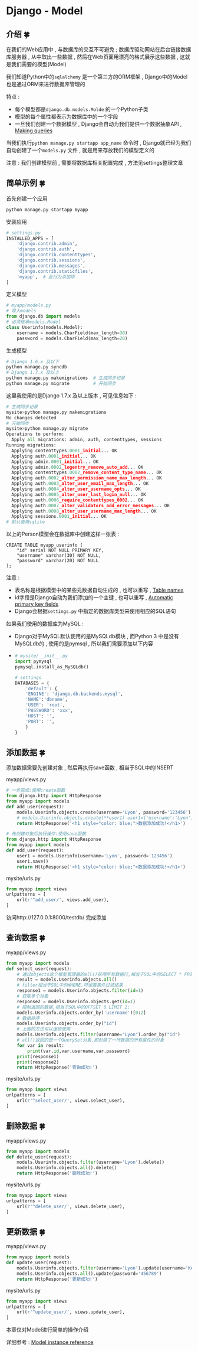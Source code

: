 # Django - Model




<extoc></extoc>

## 介绍  🍀

在我们的Web应用中 , 与数据库的交互不可避免 ; 数据库驱动网站在后台链接数据库服务器 , 从中取出一些数据 , 然后在Web页面用漂亮的格式展示这些数据 , 这就是我们需要的模型(Model)

我们知道Python中的`sqlalchemy` 是一个第三方的ORM框架 , Django中的Model也是通过ORM来进行数据库管理的

特点 : 

- 每个模型都是`django.db.models.Molde` 的一个Python子类
- 模型的每个属性都表示为数据库中的一个字段
- 一旦我们创建一个数据模型 , Django会自动为我们提供一个数据抽象API , [Making queries](https://docs.djangoproject.com/en/1.11/topics/db/queries/)

当我们执行`python manage.py startapp app_name` 命令时 , Django就已经为我们自动创建了一个`models.py` 文件 , 就是用来存放我们的模型定义的

注意 : 我们创建模型前 , 需要将数据库相关配置完成 , 方法见settings整理文章

## 简单示例  🍀

首先创建一个应用

```python
python manage.py startapp myapp
```

安装应用

```python
# settings.py
INSTALLED_APPS = [
    'django.contrib.admin',
    'django.contrib.auth',
    'django.contrib.contenttypes',
    'django.contrib.sessions',
    'django.contrib.messages',
    'django.contrib.staticfiles',
    'myapp',  # 此行为添加项
]
```

定义模型

```python
# myapp/models.py
# 导入models
from django.db import models
# 必须继承models.Model
class Userinfo(models.Model):
    username = models.CharField(max_length=30)
    password = models.CharField(max_length=20)
```

生成模型

```python
# Django 1.6.x 及以下
python manage.py syncdb
# Django 1.7.x 及以上
python manage.py makemigrations  # 生成同步记录
python manage.py migrate         # 开始同步
```

这里我使用的是Django 1.7.x 及以上版本 , 可见信息如下 : 

```python
# 生成同步记录
mysite>python manage.py makemigrations
No changes detected
# 开始同步
mysite>python manage.py migrate
Operations to perform:
  Apply all migrations: admin, auth, contenttypes, sessions
Running migrations:
  Applying contenttypes.0001_initial... OK
  Applying auth.0001_initial... OK
  Applying admin.0001_initial... OK
  Applying admin.0002_logentry_remove_auto_add... OK
  Applying contenttypes.0002_remove_content_type_name... OK
  Applying auth.0002_alter_permission_name_max_length... OK
  Applying auth.0003_alter_user_email_max_length... OK
  Applying auth.0004_alter_user_username_opts... OK
  Applying auth.0005_alter_user_last_login_null... OK
  Applying auth.0006_require_contenttypes_0002... OK
  Applying auth.0007_alter_validators_add_error_messages... OK
  Applying auth.0008_alter_user_username_max_length... OK
  Applying sessions.0001_initial... OK
# 默认使用sqlite
```

以上的Person模型会在数据库中创建这样一张表 : 

```mysql
CREATE TABLE myapp_userinfo (
    "id" serial NOT NULL PRIMARY KEY,
    "username" varchar(30) NOT NULL,
    "password" varchar(20) NOT NULL
);
```

注意 : 

- 表名称是根据模型中的某些元数据自动生成的 , 也可以重写 , [Table names](https://docs.djangoproject.com/en/1.11/ref/models/options/#table-names)
- id字段是Django自动为我们添加的一个主键 , 也可以重写 ,  [Automatic primary key fields](https://docs.djangoproject.com/en/1.11/topics/db/models/#automatic-primary-key-fields)
- Django会根据`settings.py` 中指定的数据库类型来使用相应的SQL语句

如果我们使用的数据库为MySQL :

- Django对于MySQL默认使用的是MySQLdb模块 , 而Python 3 中是没有MySQLdb的 , 使用的是pymsql , 所以我们需要添加以下内容

- ```python
  # mysite/__init__.py
  import pymysql
  pymysql.install_as_MySQLdb()　

  # settings
  DATABASES = {
      'default': {
      'ENGINE': 'django.db.backends.mysql',
      'NAME':'dbname',
      'USER': 'root',
      'PASSWORD': 'xxx',
      'HOST': '',
      'PORT': '',
      }
  }
  ```

## 添加数据  🍀

添加数据需要先创建对象 , 然后再执行save函数 , 相当于SQL中的INSERT

myapp/views.py

```python
# 一步完成:使用create函数
from django.http import HttpResponse
from myapp import models
def add_user(request):
    models.Userinfo.objects.create(username='Lyon', password='123456')
    # models.Userinfo.objects.create(**user1) user1={'username':'Lyon','password':'123465'}
    return HttpResponse('<h1 style="color: blue;">数据添加成功!</h1>')

# 先创建对象后执行操作:使用save函数
from django.http import HttpResponse
from myapp import models
def add_user(request):
    user1 = models.Userinfo(username='Lyon', password='123456')
    user1.save()
    return HttpResponse('<h1 style="color: blue;">数据添加成功!</h1>')
```

mysite/urls.py

```python
from myapp import views
urlpatterns = [
    url(r'^add_user/', views.add_user),
]
```

访问http://127.0.0.1:8000/testdb/ 完成添加

## 查询数据  🍀

myapp/views.py

```python
from myapp import models
def select_user(request):
    # 通过objects这个模型管理器的all()获得所有数据行,相当于SQL中的SELECT * FROM
    result = models.Userinfo.objects.all()
    # filter相当于SQL中的WHERE,可设置条件过滤结果
    response1 = models.Userinfo.objects.filter(id=1)
    # 获取单个对象
    response2 = models.Userinfo.objects.get(id=1)
    # 限制返回的数据,相当于SQL中的OFFSET 0 LIMIT 2;
    models.Userinfo.objects.order_by('username')[0:2]
	# 数据排序
    models.Userinfo.objects.order_by("id")
    # 上面的方法可以连锁使用
    models.Userinfo.objects.filter(username="Lyon").order_by("id")
    # all()返回的是一个QuerySet对象,即封装了一行数据的所有属性的对象
    for var in result:
        print(var.id,var.username,var.password)
    print(response1)
    print(response2)
    return HttpResponse('查询成功!')
```

mysite/urls.py

```python
from myapp import views
urlpatterns = [
    url(r'^select_user/', views.select_user),
]
```

## 删除数据  🍀

myapp/views.py

```python
from myapp import models
def delete_user(request):
    models.Userinfo.objects.filter(username='Lyon').delete()
    models.Userinfo.objects.all().delete()
    return HttpResponse('删除成功!')
```

mysite/urls.py

```python
from myapp import views
urlpatterns = [
    url(r'^delete_user/', views.delete_user),
]
```

## 更新数据  🍀

myapp/views.py

```python
from myapp import models
def update_user(request):
    models.Userinfo.objects.filter(username='Lyon').update(username='Kenneth')
    models.Userinfo.objects.all().update(password='456789')
    return HttpResponse('更新成功!')
```

mysite/urls.py

```python
from myapp import views
urlpatterns = [
    url(r'^update_user/', views.update_user),
]
```

本章仅对Model进行简单的操作介绍

详细参考 : [Model instance reference](https://docs.djangoproject.com/en/1.11/ref/models/instances/)